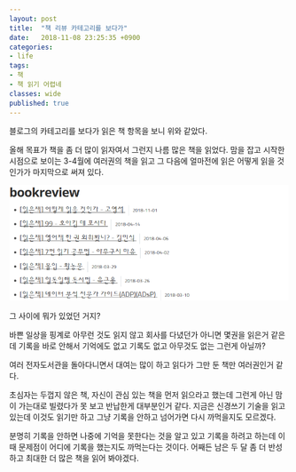 ```yaml
---
layout: post
title:  "책 리뷰 카테고리를 보다가"
date:   2018-11-08 23:25:35 +0900
categories: 
- life
tags:
- 책
- 책 읽기 어렵네
classes: wide
published: true
---
```








블로그의 카테고리를 보다가 읽은 책 항목을 보니 위와 같았다.

올해 목표가 책을 좀 더 많이 읽자여서 그런지 나름 많은 책을 읽었다. 맘을 잡고 시작한 시점으로 보이는 3-4월에 여러권의 책을 읽고 그 다음에 얼마전에 읽은 어떻게 읽을 것인가가 마지막으로 써져 있다.

![bootreview](/images/bookreview.png)

그 사이에 뭐가 있었던 거지?

바쁜 일상을 핑계로 아무런 것도 읽지 않고 회사를 다녔던가 아니면 몇권을 읽은거 같은데 기록을 바로 안해서 기억에도 없고 기록도 없고 아무것도 없는 그런게 아닐까?

여러 전자도서관을 돌아다니면서 대여는 많이 하고 읽다가 그만 둔 책만 여러권인거 같다. 



초심자는 두껍지 않은 책, 자신이 관심 있는 책을 먼저 읽으라고 했는데 그런게 아닌 맘이 가는대로 빌렸다가 못 보고 반납한게 대부분인거 같다. 지금은 신경쓰기 기술을 읽고 있는데 이것도 읽기만 하고 그냥 기록을 안하고 넘어가면 다시 까먹을지도 모르겠다.



분명히 기록을 안하면 나중에 기억을 못한다는 것을 알고 있고 기록을 하려고 하는데 이 때 문제점이 어디에 기록을 했는지도 까먹는다는 것이다. 어째든 남은 두 달 좀 더 반성하고 최대한 더 많은 책을 읽어 봐야겠다. 